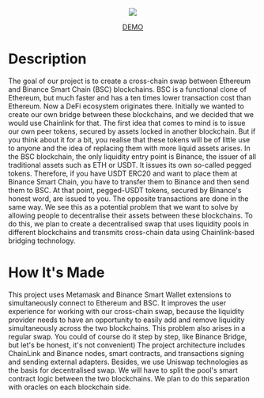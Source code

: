  <p align="center"><img src="https://img.shields.io/badge/status-development-yellow.svg"></p>
 <p align="center"><a target='_blank' href = "https://digiu-lab.github.io/MarketMake/">DEMO</a></p>

# **Description**

The goal of our project is to create a cross-chain swap between Ethereum and Binance Smart Chain (BSC) blockchains.
BSC is a functional clone of Ethereum, but much faster and has a ten times lower transaction cost than Ethereum. Now a DeFi ecosystem originates there.
Initially we wanted to create our own bridge between these blockchains, and we decided that we would use Chainlink for that.
The first idea that comes to mind is to issue our own peer tokens, secured by assets locked in another blockchain. But if you think about it for a bit, you realise that these tokens will be of little use to anyone and the idea of replacing them with more liquid assets arises.
In the BSC blockchain, the only liquidity entry point is Binance, the issuer of all traditional assets such as ETH or USDT. It issues its own so-called pegged tokens.
Therefore, if you have USDT ERC20 and want to place them at Binance Smart Chain, you have to transfer them to Binance and then send them to BSC. At that point, pegged-USDT tokens, secured by Binance's honest word, are issued to you. The opposite transactions are done in the same way.
We see this as a potential problem that we want to solve by allowing people to decentralise their assets between these blockchains. To do this, we plan to create a decentralised swap that uses liquidity pools in different blockchains and transmits cross-chain data using Chainlink-based bridging technology.

# **How It's Made**

This project uses Metamask and Binance Smart Wallet extensions to simultaneously connect to Ethereum and BSC.
It improves the user experience for working with our cross-chain swap, because the liquidity provider needs to have an opportunity to easily add and remove liquidity simultaneously across the two blockchains. This problem also arises in a regular swap.
You could of course do it step by step, like Binance Bridge, but let's be honest, it's not convenient)
The project architecture includes ChainLink and Binance nodes, smart contracts, and transactions signing and sending external adapters.
Besides, we use Uniswap technologies as the basis for decentralised swap. We will have to split the pool's smart contract logic between the two blockchains. We plan to do this separation with oracles on each blockchain side.


